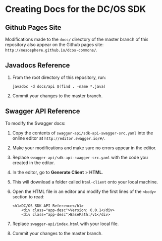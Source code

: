 # Creating Docs for the DC/OS SDK

## Github Pages Site

Modifications made to the `docs/` directory of the master branch of this repository also appear on the Github pages site: `http://mesosphere.github.io/dcos-commons/`.

## Javadocs Reference

1. From the root directory of this repository, run:

    ```
    javadoc -d docs/api $(find . -name *.java)
    ```

1. Commit your changes to the master branch.

## Swagger API Reference

To modify the Swagger docs:

1. Copy the contents of `swagger-api/sdk-api-swagger-src.yaml` into the online editor at `http://editor.swagger.io/#/`.

1. Make your modifications and make sure no errors appear in the editor.

1. Replace `swagger-api/sdk-api-swagger-src.yaml` with the code you created in the editor.

1. In the editor, go to **Generate Client** > **HTML**.

1. This will download a folder called `html-client` onto your local machine.

1. Open the HTML file in an editor and modify the first lines of the `<body>` section to read:

    ```
    <h1>DC/OS SDK API Reference</h1>
        <div class="app-desc">Version: 0.0.1</div>
        <div class="app-desc">BasePath:/v1</div>
    ```

1. Replace `swagger-api/index.html` with your local file.

1. Commit your changes to the master branch.